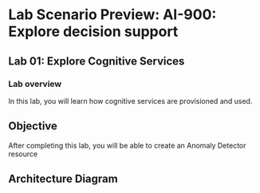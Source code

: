 # Lab Scenario Preview: AI-900: Explore decision support

## Lab 01: Explore Cognitive Services

### Lab overview

In this lab, you will learn how cognitive services are provisioned and used. 

## Objective
  
After completing this lab, you will be able to create an Anomaly Detector resource

## Architecture Diagram
